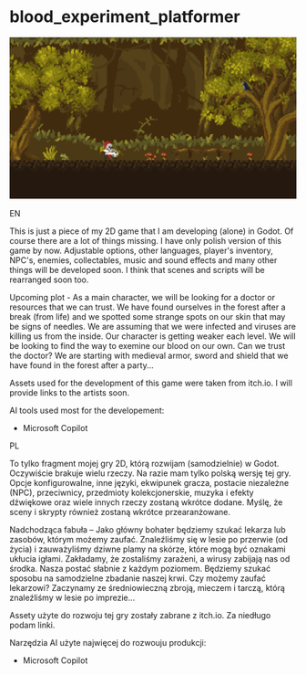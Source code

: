 # blood_experiment_platformer

![screen1](blood_experiment_platformer.png)

EN

This is just a piece of my 2D game that I am developing (alone) in Godot. Of course there are a lot of things missing. I have only polish version of this game by now. Adjustable options, other languages, player's inventory, NPC's, enemies, collectables, music and sound effects and many other things will be developed soon. I think that scenes and scripts will be rearranged soon too. 

Upcoming plot - As a main character, we will be looking for a doctor or resources that we can trust. We have found ourselves in the forest after a break (from life) and we spotted some strange spots on our skin that may be signs of needles. We are assuming that we were infected and viruses are killing us from the inside. Our character is getting weaker each level. We will be looking to find the way to exemine our blood on our own. Can we trust the doctor? We are starting with medieval armor, sword and shield that we have found in the forest after a party...

Assets used for the development of this game were taken from itch.io. I will provide links to the artists soon.

AI tools used most for the developement:
- Microsoft Copilot

PL

To tylko fragment mojej gry 2D, którą rozwijam (samodzielnie) w Godot. Oczywiście brakuje wielu rzeczy. Na razie mam tylko polską wersję tej gry. Opcje konfigurowalne, inne języki, ekwipunek gracza, postacie niezależne (NPC), przeciwnicy, przedmioty kolekcjonerskie, muzyka i efekty dźwiękowe oraz wiele innych rzeczy zostaną wkrótce dodane. Myślę, że sceny i skrypty również zostaną wkrótce przearanżowane.

Nadchodząca fabuła – Jako główny bohater będziemy szukać lekarza lub zasobów, którym możemy zaufać. Znaleźliśmy się w lesie po przerwie (od życia) i zauważyliśmy dziwne plamy na skórze, które mogą być oznakami ukłucia igłami. Zakładamy, że zostaliśmy zarażeni, a wirusy zabijają nas od środka. Nasza postać słabnie z każdym poziomem. Będziemy szukać sposobu na samodzielne zbadanie naszej krwi. Czy możemy zaufać lekarzowi? Zaczynamy ze średniowieczną zbroją, mieczem i tarczą, którą znaleźliśmy w lesie po imprezie...

Assety użyte do rozwoju tej gry zostały zabrane z itch.io. Za niedługo podam linki.

Narzędzia AI użyte najwięcej do rozwouju produkcji:
- Microsoft Copilot
